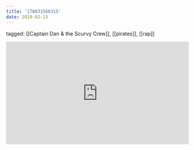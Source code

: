```yaml
---
title: '170831560315'
date: 2018-02-13
---
```

tagged: [[Captain Dan & the Scurvy Crew]], [[pirates]], [[rap]]
<iframe allow="accelerometer; autoplay; clipboard-write; encrypted-media; gyroscope; picture-in-picture" allowfullscreen="" frameborder="0" height="281" id="youtube_iframe" src="https://www.youtube.com/embed/fkZ7V8LYFaM?feature=oembed&amp;enablejsapi=1&amp;origin=https://safe.txmblr.com&amp;wmode=opaque" width="500"></iframe>